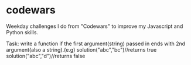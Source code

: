 # codewars
Weekday challenges I do from "Codewars" to improve my Javascript and Python skills.

Task:
write a function if the first argument(string) passed in ends with
2nd argument(also a string).(e.g)
solution("abc","bc")//returns true
solution("abc","d")//returns false

